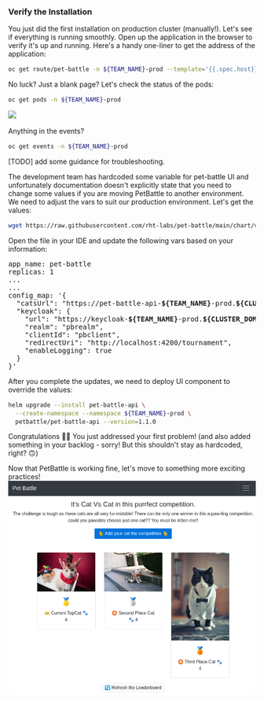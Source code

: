 
### Verify the Installation
You just did the first installation on production cluster (manually!). Let's see if everything is running smoothly. Open up the application in the browser to verify it's up and running. Here's a handy one-liner to get the address of the application:

```bash
oc get route/pet-battle -n ${TEAM_NAME}-prod --template='{{.spec.host}}'
```

No luck? Just a blank page? Let's check the status of the pods:
```bash
oc get pods -n ${TEAM_NAME}-prod
```
<img src="2-pet-battle-on-prod/images/list-pods.png" width="750">

Anything in the events?
```bash
oc get events -n ${TEAM_NAME}-prod
```

[TODO] add some guidance for troubleshooting.


The development team has hardcoded some variable for pet-battle UI and unfortunately documentation doesn't explicitly state that you need to change some values if you are moving PetBattle to another environment. We need to adjust the vars to suit our production environment. 
Let's get the values:
```bash
wget https://raw.githubusercontent.com/rht-labs/pet-battle/main/chart/values.yaml
```

Open the file in your IDE and update the following vars based on your information:

<pre>
app_name: pet-battle
replicas: 1
...
...
config_map: '{
  "catsUrl": "https://pet-battle-api-<strong>${TEAM_NAME}</strong>-prod.<strong>${CLUSTER_DOMAIN}</strong>",
  "keycloak": {
    "url": "https://keycloak-<strong>${TEAM_NAME}</strong>-prod.<strong>${CLUSTER_DOMAIN}</strong>/auth/",
    "realm": "pbrealm",
    "clientId": "pbclient",
    "redirectUri": "http://localhost:4200/tournament",
    "enableLogging": true
  }
}'
</pre>

After you complete the updates, we need to deploy UI component to override the values:
```bash
helm upgrade --install pet-battle-api \
  --create-namespace --namespace ${TEAM_NAME}-prod \
  petbattle/pet-battle-api --version=1.1.0
```

Congratulations 🥳🥳 You just addressed your first problem! (and also added something in your backlog - sorry! But this shouldn't stay as hardcoded, right? 🙃)

Now that PetBattle is working fine, let's move to something more exciting practices!
![pet-battle-ui](images/pet-battle-ui.png)